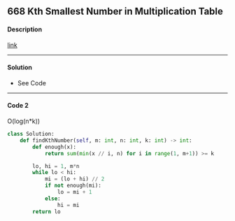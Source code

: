 ## 668 Kth Smallest Number in Multiplication Table

#### Description

[link](https://leetcode.com/problems/kth-smallest-number-in-multiplication-table/)

---

#### Solution

- See Code

---

#### Code 2

O(log(n*k))

```python
class Solution:
    def findKthNumber(self, m: int, n: int, k: int) -> int:
        def enough(x):
            return sum(min(x // i, n) for i in range(1, m+1)) >= k

        lo, hi = 1, m*n
        while lo < hi:
            mi = (lo + hi) // 2
            if not enough(mi):
                lo = mi + 1
            else:
                hi = mi
        return lo
```